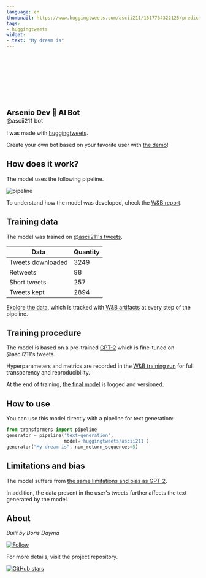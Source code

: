 ```yaml
---
language: en
thumbnail: https://www.huggingtweets.com/ascii211/1617764322125/predictions.png
tags:
- huggingtweets
widget:
- text: "My dream is"
---
```


<div>
<div style="width: 132px; height:132px; border-radius: 50%; background-size: cover; background-image: url('https://pbs.twimg.com/profile_images/1205345506433675264/l5Rq68pX_400x400.jpg')">
</div>
<div style="margin-top: 8px; font-size: 19px; font-weight: 800">Arsenio Dev 🤖 AI Bot </div>
<div style="font-size: 15px">@ascii211 bot</div>
</div>

I was made with [huggingtweets](https://github.com/borisdayma/huggingtweets).

Create your own bot based on your favorite user with [the demo](https://colab.research.google.com/github/borisdayma/huggingtweets/blob/master/huggingtweets-demo.ipynb)!

## How does it work?

The model uses the following pipeline.

![pipeline](https://github.com/borisdayma/huggingtweets/blob/master/img/pipeline.png?raw=true)

To understand how the model was developed, check the [W&B report](https://wandb.ai/wandb/huggingtweets/reports/HuggingTweets-Train-a-Model-to-Generate-Tweets--VmlldzoxMTY5MjI).

## Training data

The model was trained on [@ascii211's tweets](https://twitter.com/ascii211).

| Data | Quantity |
| --- | --- |
| Tweets downloaded | 3249 |
| Retweets | 98 |
| Short tweets | 257 |
| Tweets kept | 2894 |

[Explore the data](https://wandb.ai/wandb/huggingtweets/runs/f1o7qkfr/artifacts), which is tracked with [W&B artifacts](https://docs.wandb.com/artifacts) at every step of the pipeline.

## Training procedure

The model is based on a pre-trained [GPT-2](https://huggingface.co/gpt2) which is fine-tuned on @ascii211's tweets.

Hyperparameters and metrics are recorded in the [W&B training run](https://wandb.ai/wandb/huggingtweets/runs/39q62gze) for full transparency and reproducibility.

At the end of training, [the final model](https://wandb.ai/wandb/huggingtweets/runs/39q62gze/artifacts) is logged and versioned.

## How to use

You can use this model directly with a pipeline for text generation:

```python
from transformers import pipeline
generator = pipeline('text-generation',
                     model='huggingtweets/ascii211')
generator("My dream is", num_return_sequences=5)
```

## Limitations and bias

The model suffers from [the same limitations and bias as GPT-2](https://huggingface.co/gpt2#limitations-and-bias).

In addition, the data present in the user's tweets further affects the text generated by the model.

## About

*Built by Boris Dayma*

[![Follow](https://img.shields.io/twitter/follow/borisdayma?style=social)](https://twitter.com/intent/follow?screen_name=borisdayma)

For more details, visit the project repository.

[![GitHub stars](https://img.shields.io/github/stars/borisdayma/huggingtweets?style=social)](https://github.com/borisdayma/huggingtweets)
